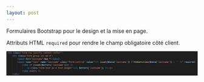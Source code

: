 ```yaml
---
layout: post
---
```


Formulaires Bootstrap pour le design et la mise en page.

Attributs HTML `required` pour rendre le champ obligatoire côté client.

![form](images/form_reg.jpg)